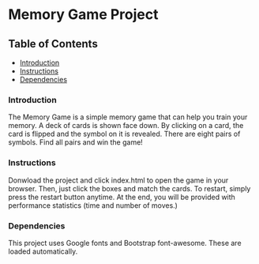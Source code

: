 # Memory Game Project

## Table of Contents

* [Introduction](#introduction)
* [Instructions](#instructions)
* [Dependencies](#dependencies)

### Introduction

The Memory Game is a simple memory game that can help you train your memory. A deck of cards
is shown face down. By clicking on a card, the card is flipped and the symbol on it is revealed.
There are eight pairs of symbols. Find all pairs and win the game!  


### Instructions

Donwload the project and click index.html to open the game in your browser.
Then, just click the boxes and match the cards. To restart, simply press the restart button anytime. At the end, you will be provided with performance statistics (time and number of moves.)

### Dependencies

This project uses Google fonts and Bootstrap font-awesome. These are loaded automatically.
